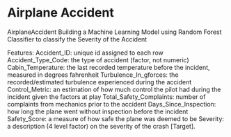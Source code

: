 # Airplane Accident
AirplaneAccident
Building a Machine Learning Model using Random Forest Classifier to classify the Severity of the Accident

Features:
Accident_ID: unique id assigned to each row
Accident_Type_Code: the type of accident (factor, not numeric)
Cabin_Temperature: the last recorded temperature before the incident, measured in degrees fahrenheit
Turbulence_In_gforces: the recorded/estimated turbulence experienced during the accident
Control_Metric: an estimation of how much control the pilot had during the incident given the factors at play
Total_Safety_Complaints: number of complaints from mechanics prior to the accident
Days_Since_Inspection: how long the plane went without inspection before the incident
Safety_Score: a measure of how safe the plane was deemed to be
Severity: a description (4 level factor) on the severity of the crash [Target].
